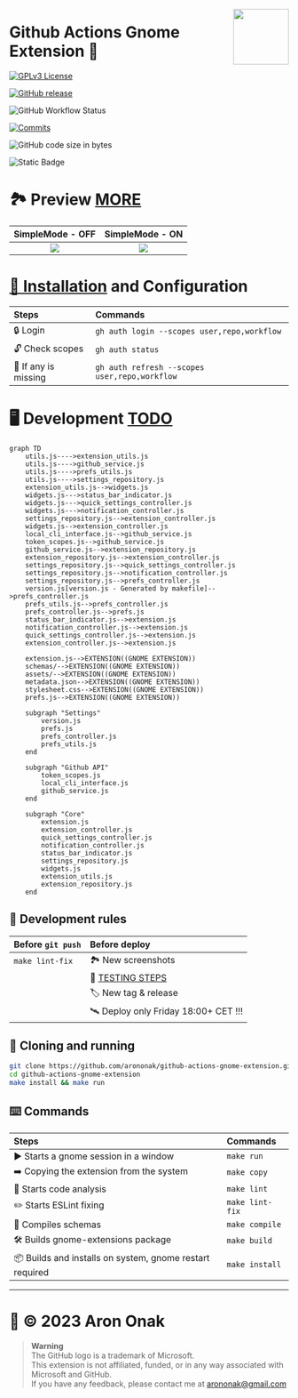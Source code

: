 [<img src="https://github.com/arononak/github-actions-gnome-extension/blob/main/docs/get-it.png?raw=true" height="100" align="right">](https://extensions.gnome.org/extension/5973/github-actions/)

# Github Actions Gnome Extension 🧩

[![GPLv3 License](https://img.shields.io/badge/License-GPL%20v3-yellow.svg?labelColor=orange&color=white)](https://opensource.org/licenses)

[![GitHub release](https://img.shields.io/github/v/release/arononak/github-actions-gnome-extension?labelColor=fuchsia&color=white)](https://github.com/arononak/github-actions-gnome-extension/releases/latest)

![GitHub Workflow Status](https://img.shields.io/github/actions/workflow/status/arononak/github-actions-gnome-extension/.github%2Fworkflows%2Fmain.yml?labelColor=olive&color=white)

[![Commits](https://img.shields.io/github/commit-activity/m/arononak/github-actions-gnome-extension?labelColor=purple&color=white)](https://github.com/arononak/github-actions-gnome-extension/graphs/contributors)

![GitHub code size in bytes](https://img.shields.io/github/languages/code-size/arononak/github-actions-gnome-extension?labelColor=yellow&color=white)

![Static Badge](https://img.shields.io/badge/Give_me-STAR!-blue?labelColor=maroon&color=aqua)

# 🏞 Preview [MORE](./docs/SCREENSHOTS.md)

| SimpleMode - OFF                                                                                                 | SimpleMode - ON                                                                                                 |
|:----------------------------------------------------------------------------------------------------------------:|:---------------------------------------------------------------------------------------------------------------:|
| ![](https://github.com/arononak/github-actions-gnome-extension/blob/main/docs/menu_full.png?raw=true)            | ![](https://github.com/arononak/github-actions-gnome-extension/blob/main/docs/menu_simple.png?raw=true)         |

# [🔨 Installation](https://github.com/cli/cli/blob/trunk/docs/install_linux.md) and Configuration

| Steps                | Commands                                      |
|:---------------------|:----------------------------------------------|
| 🔒 Login             | `gh auth login --scopes user,repo,workflow`   |
| 🔓 Check scopes      | `gh auth status`                              |
| 🔄 If any is missing | `gh auth refresh --scopes user,repo,workflow` |

# 🖥️ Development [TODO](./docs/TODO.md)

```mermaid
graph TD
    utils.js---->extension_utils.js
    utils.js---->github_service.js
    utils.js---->prefs_utils.js
    utils.js---->settings_repository.js
    extension_utils.js-->widgets.js
    widgets.js--->status_bar_indicator.js
    widgets.js--->quick_settings_controller.js
    widgets.js--->notification_controller.js
    settings_repository.js-->extension_controller.js
    widgets.js-->extension_controller.js
    local_cli_interface.js-->github_service.js
    token_scopes.js-->github_service.js
    github_service.js-->extension_repository.js
    extension_repository.js-->extension_controller.js
    settings_repository.js-->quick_settings_controller.js
    settings_repository.js-->notification_controller.js
    settings_repository.js-->prefs_controller.js
    version.js[version.js - Generated by makefile]-->prefs_controller.js
    prefs_utils.js-->prefs_controller.js
    prefs_controller.js-->prefs.js
    status_bar_indicator.js-->extension.js
    notification_controller.js-->extension.js
    quick_settings_controller.js-->extension.js
    extension_controller.js-->extension.js
    
    extension.js-->EXTENSION((GNOME EXTENSION))
    schemas/-->EXTENSION((GNOME EXTENSION))
    assets/-->EXTENSION((GNOME EXTENSION))
    metadata.json-->EXTENSION((GNOME EXTENSION))
    stylesheet.css-->EXTENSION((GNOME EXTENSION))
    prefs.js-->EXTENSION((GNOME EXTENSION))

    subgraph "Settings"
        version.js
        prefs.js
        prefs_controller.js
        prefs_utils.js
    end

    subgraph "Github API"
        token_scopes.js
        local_cli_interface.js
        github_service.js
    end

    subgraph "Core"
        extension.js
        extension_controller.js
        quick_settings_controller.js
        notification_controller.js
        status_bar_indicator.js
        settings_repository.js
        widgets.js
        extension_utils.js
        extension_repository.js
    end
```

## 📜️ Development rules

| Before `git push`            | Before deploy                                |
|:-----------------------------|:---------------------------------------------|
| `make lint-fix`              | 🏞 New screenshots                           |
|                              | 🦍 [TESTING STEPS](./docs/TESTING_STEPS.md)  |
|                              | 🏷️ New tag & release                         |
|                              | 🛰 Deploy only Friday 18:00+ CET !!!         |

## 🛫 Cloning and running

```bash
git clone https://github.com/arononak/github-actions-gnome-extension.git
cd github-actions-gnome-extension
make install && make run
```

## ⌨️ Commands

| Steps                                                              | Commands                                                          |
|:-------------------------------------------------------------------|:------------------------------------------------------------------|
| ▶️  Starts a gnome session in a window                              | `make run`                                                        |
| ➡️  Copying the extension from the system                           | `make copy`                                                       |
| 🔎️ Starts code analysis                                            | `make lint`                                                       |
| ✏️  Starts ESLint fixing                                            | `make lint-fix`                                                   |
| 🔄 Compiles schemas                                                | `make compile`                                                    |
| 🛠️ Builds gnome-extensions package                                 | `make build`                                                      |
| 📦 Builds and installs on system, gnome restart required           | `make install`                                                    |

---

# 📝 © 2023 Aron Onak

> **Warning**<br>
> The GitHub logo is a trademark of Microsoft.<br>
> This extension is not affiliated, funded, or in any way associated with Microsoft and GitHub.<br>
> If you have any feedback, please contact me at arononak@gmail.com
